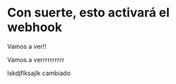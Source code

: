 # Con suerte, esto activará el webhook

Vamos a ver!!

Vamos a verrrrrrrrrr

lskdjflksajlk cambiado


